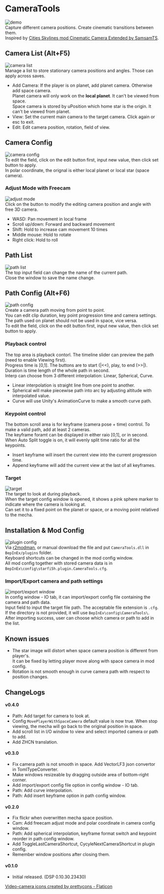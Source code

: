 # CameraTools

![demo](https://raw.githubusercontent.com/starfi5h/DSP_Mod_Support/dev/CameraTools/img/demo1.gif)  
Capture different camera positions. Create cinematic transitions between them.  
Inspired by [Cities Skylines mod Cinematic Camera Extended by SamsamTS](https://steamcommunity.com/sharedfiles/filedetails/?id=785528371).  

## Camera List (Alt+F5)
![camera list](https://raw.githubusercontent.com/starfi5h/DSP_Mod_Support/dev/CameraTools/img/camera-list.png)  
Manage a list to store stationary camera positions and angles. Those can apply across saves.  

- Add Camera: If the player is on planet, add planet camera. Otherwise add space camera.  
  Planet camera will only work on the **local planet**. It can't be viewed from space.  
  Space camera is stored by uPosition which home star is the origin. It can't be viewed from planet.  
- View: Set the current main camera to the target camera. Click again or esc to exit.  
- Edit: Edit camera position, rotation, field of view.  

## Camera Config
![camera config](https://raw.githubusercontent.com/starfi5h/DSP_Mod_Support/dev/CameraTools/img/camera-config.png)  
To edit the field, click on the edit button first, input new value, then click set button to apply.  
In polar coordinate, the orignal is either local planet or local star (space camera).  

### Adjust Mode with Freecam
![adjust mode](https://raw.githubusercontent.com/starfi5h/DSP_Mod_Support/dev/CameraTools/img/demo-freecam.gif)  
Click on the button to modify the editing camera position and angle with free 3D camera.  
- WASD: Pan movement in local frame  
- Scroll up/down: Forward and backward movement  
- Shift: Hold to increase cam movement 10 times  
- Middle mouse: Hold to rotate  
- Right click: Hold to roll  

## Path List
![path list](https://raw.githubusercontent.com/starfi5h/DSP_Mod_Support/dev/CameraTools/img/path-list.png)  
The top input field can change the name of the current path.  
Close the window to save the name change.  

## Path Config (Alt+F6)
![path config](https://raw.githubusercontent.com/starfi5h/DSP_Mod_Support/dev/CameraTools/img/path-config.png)  
Create a camera path moving from point to point.  
You can edit clip duration, key point progression time and camera settings.  
The path used on planet should not be used in space, vice versa.  
To edit the field, click on the edit button first, input new value, then click set button to apply.  
  
### Playback control
The top area is playback contorl. The timeline slider can preview the path (need to enable Viewing first).  
Progress time is [0,1]. The buttons are to start (|<<), play, to end (>>|).  
Duration is time length of the whole path in second.  
Interp can choose from 3 different interpolation: Linear, Spherical, Curve.  
- Linear interpolation is straight line from one point to another.  
- Spherical will make piecewise path into arc by adjusting altitude with interpolated value.  
- Curve will use Unity's AnimationCurve to make a smooth curve path.   

### Keypoint control
The bottom scroll area is for keyframe (camera pose + time) control. To make a valid path, add at least 2 cameras.  
The keyframe foramt can be displayed in either raio [0,1], or in second.  
When Auto Split toggle is on, it will evenly split time ratio for all the keypoints.  
- Insert keyframe will insert the current view into the current progression time.  
- Append keyframe will add the current view at the last of all keyframes.  

### Target
![target](https://raw.githubusercontent.com/starfi5h/DSP_Mod_Support/dev/CameraTools/img/demo2.gif)  
The target to look at during playback.  
When the target config window is opened, it shows a pink sphere marker to indicate where the camera is looking at.  
Can set it to a fixed point on the planet or space, or a moving point relatived to the mecha.  

## Installation & Mod Config
![plugin config](https://raw.githubusercontent.com/starfi5h/DSP_Mod_Support/dev/CameraTools/img/plugin-config.png)  
Via [r2modman](https://thunderstore.io/c/dyson-sphere-program/p/ebkr/r2modman/), or manual download the file and put `CameraTools.dll` in `BepInEx/plugins` folder.  
Keyboard shortcuts can be changed in the mod config window.  
All mod config together with stored camera data is in `BepInEx\config\starfi5h.plugin.CameraTools.cfg`.  

### Import/Export camera and path settings
![import/export window](https://raw.githubusercontent.com/starfi5h/DSP_Mod_Support/dev/CameraTools/img/io-window.png)  
In config window - IO tab, it can import/export config file containing the camera and path data.  
Input field to input the target file path. The acceptable file extension is `.cfg`.  
If the directory is not provided, it will use `BepInEx\config\CameraTools\`.  
After importing success, user can choose which camera or path to add in the list.  

## Known issues
- The star image will distort when space camera position is different from player's.  
It can be fixed by letting player move along with space camera in mod config.  
- Rotation is not smooth enough in curve camera path with respect to position changes.  

## ChangeLogs

#### v0.4.0
- Path: Add target for camera to look at.
- Config `MovePlayerWithSpaceCamera` default value is now true. When stop viewing, the mecha will go back to the original position in space.
- Add scroll list in I/O window to view and select imported camera or path to add.  
- Add ZHCN translation.

#### v0.3.0
- Fix camera path is not smooth in space. Add VectorLF3 json convertor in TomlTypeConverter.   
- Make windows resizeable by dragging outside area of bottom-right corner.
- Add import/export config file option in config window - IO tab.
- Path: Add curve interpolation.  
- Path: Add insert keyframe option in path config window.  

#### v0.2.0
- Fix flickr when overwritten mecha space position.
- Cam: Add freecam adjust mode and polar coordinate in camera config window.
- Path: Add spherical interpolation, keyframe format switch and keypoint reorder in path config window.
- Add ToggleLastCameraShortcut, CycyleNextCameraShortcut in plugin config.
- Remember window positions after closing them.

#### v0.1.0
- Initial released. (DSP 0.10.30.23430)  


<a href="https://www.flaticon.com/free-icons/video-camera" title="video-camera icons">Video-camera icons created by prettycons - Flaticon</a>  